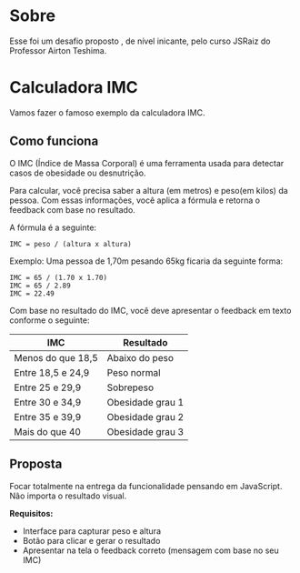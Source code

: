 # Sobre

Esse foi um desafio proposto , de nível inicante, pelo curso JSRaiz do Professor Airton Teshima.

# Calculadora IMC

Vamos fazer o famoso exemplo da calculadora IMC.

## Como funciona

O IMC (Índice de Massa Corporal) é uma ferramenta usada para detectar casos de obesidade ou desnutrição.

Para calcular, você precisa saber a altura (em metros) e peso(em kilos) da pessoa. Com essas informações, você aplica a fórmula e retorna o feedback com base no resultado.

A fórmula é a seguinte:

```
IMC = peso / (altura x altura)
```

Exemplo: Uma pessoa de 1,70m pesando 65kg ficaria da seguinte forma:

```
IMC = 65 / (1.70 x 1.70)
IMC = 65 / 2.89
IMC = 22.49
```

Com base no resultado do IMC, você deve apresentar o feedback em texto conforme o seguinte:

| IMC               | Resultado        |
| ----------------- | ---------------- |
| Menos do que 18,5 | Abaixo do peso   |
| Entre 18,5 e 24,9 | Peso normal      |
| Entre 25 e 29,9   | Sobrepeso        |
| Entre 30 e 34,9   | Obesidade grau 1 |
| Entre 35 e 39,9   | Obesidade grau 2 |
| Mais do que 40    | Obesidade grau 3 |

## Proposta

Focar totalmente na entrega da funcionalidade pensando em JavaScript. Nâo importa o resultado visual.

**Requisitos:**

- Interface para capturar peso e altura
- Botão para clicar e gerar o resultado
- Apresentar na tela o feedback correto (mensagem com base no seu IMC)

